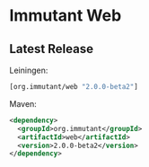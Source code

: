 # Immutant Web

## Latest Release

Leiningen:

``` clj
[org.immutant/web "2.0.0-beta2"]
```

Maven:

``` xml
<dependency>
  <groupId>org.immutant</groupId>
  <artifactId>web</artifactId>
  <version>2.0.0-beta2</version>
</dependency>
```
